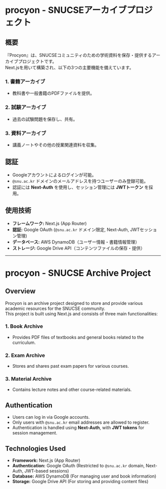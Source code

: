 # procyon - SNUCSEアーカイブプロジェクト

## 概要
『Procyon』は、SNUCSEコミュニティのための学術資料を保存・提供するアーカイブプロジェクトです。  
Next.jsを用いて構築され、以下の3つの主要機能を備えています。

### 1. **書籍アーカイブ**
- 教科書や一般書籍のPDFファイルを提供。

### 2. **試験アーカイブ**
- 過去の試験問題を保存し、共有。

### 3. **資料アーカイブ**
- 講義ノートやその他の授業関連資料を収集。

## 認証
- Googleアカウントによるログインが可能。
- `@snu.ac.kr` ドメインのメールアドレスを持つユーザーのみ登録可能。
- 認証には **Next-Auth** を使用し、セッション管理には **JWTトークン** を採用。

## 使用技術
- **フレームワーク:** Next.js (App Router)
- **認証:** Google OAuth (`@snu.ac.kr` ドメイン限定, Next-Auth, JWTセッション管理)
- **データベース:** AWS DynamoDB（ユーザー情報・書籍情報管理）
- **ストレージ:** Google Drive API（コンテンツファイルの保存・提供）

---

# procyon - SNUCSE Archive Project

## Overview
Procyon is an archive project designed to store and provide various academic resources for the SNUCSE community.  
This project is built using Next.js and consists of three main functionalities:

### 1. **Book Archive**
- Provides PDF files of textbooks and general books related to the curriculum.

### 2. **Exam Archive**
- Stores and shares past exam papers for various courses.

### 3. **Material Archive**
- Contains lecture notes and other course-related materials.

## Authentication
- Users can log in via Google accounts.
- Only users with `@snu.ac.kr` email addresses are allowed to register.
- Authentication is handled using **Next-Auth**, with **JWT tokens** for session management.

## Technologies Used
- **Framework:** Next.js (App Router)
- **Authentication:** Google OAuth (Restricted to `@snu.ac.kr` domain, Next-Auth, JWT-based sessions)
- **Database:** AWS DynamoDB (For managing user and book information)
- **Storage:** Google Drive API (For storing and providing content files)